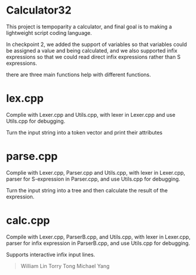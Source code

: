 # Calculator32
This project is tempoparity a calculator, and final goal is to making a lightweight script coding language.

In checkpoint 2, we added the support of variables so that variables could be assigned a value and being calculated, and we also supported infix expressions so that we could read direct infix expressions rather than S expressions.

there are three main functions help with different functions.

# lex.cpp
Complie with Lexer.cpp and Utils.cpp, with lexer in Lexer.cpp and use Utils.cpp for debugging.

Turn the input string into a token vector and print their attributes

# parse.cpp
Complie with Lexer.cpp, Parser.cpp and Utils.cpp, with lexer in Lexer.cpp, parser for S-expression in Parser.cpp, and use Utils.cpp for debugging.

Turn the input string into a tree and then calculate the result of the expression.

# calc.cpp
Compile with Lexer.cpp, ParserB.cpp, and Utils.cpp, with lexer in Lexer.cpp, parser for infix expression in ParserB.cpp, and use Utils.cpp for debugging. 

Supports interactive infix input lines.



> William Lin
> Torry Tong
> Michael Yang
